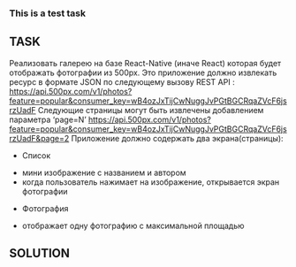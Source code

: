 ### This is a test task ###

## TASK ##
Реализовать галерею на базе React-Native (иначе React) которая будет отображать фотографии из 500px. Это приложение должно извлекать ресурс в формате JSON по следующему вызову REST API :
https://api.500px.com/v1/photos?feature=popular&consumer_key=wB4ozJxTijCwNuggJvPGtBGCRqaZVcF6jsrzUadF
Следующие страницы могут быть извлечены добавлением параметра ‘page=N’
https://api.500px.com/v1/photos?feature=popular&consumer_key=wB4ozJxTijCwNuggJvPGtBGCRqaZVcF6jsrzUadF&page=2
Приложение должно содержать два экрана(страницы):
* Список
- мини изображение с названием и автором
- когда пользователь нажимает на изображение, открывается экран фотографии 
* Фотография
- отображает одну фотографию с максимальной площадью

## SOLUTION ##

